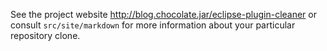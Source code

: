See the project website http://blog.chocolate.jar/eclipse-plugin-cleaner or consult ``src/site/markdown`` for more information about your particular repository clone. 